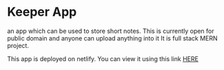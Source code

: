 
# Keeper App
an app which can be used to store short notes. This is currently open for public domain and anyone can upload anything into it
It is full stack MERN project.


This app is deployed on netlify. You can view it using this link [HERE](https://capable-marzipan-a4b695.netlify.app)
